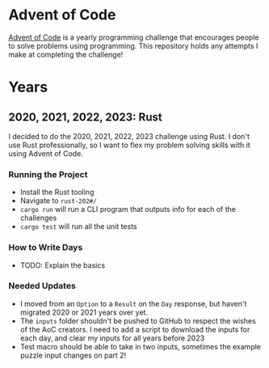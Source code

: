 # Advent of Code
[Advent of Code](https://adventofcode.com/) is a yearly programming challenge that encourages people to solve problems using programming. This repository holds any attempts I make at completing the challenge!

# Years
## 2020, 2021, 2022, 2023: Rust
I decided to do the 2020, 2021, 2022, 2023 challenge using Rust. I don't use Rust professionally, so I want to flex my problem solving skills with it using Advent of Code.

### Running the Project
- Install the Rust tooling
- Navigate to `rust-202#/`
- `cargo run` will run a CLI program that outputs info for each of the challenges
- `cargo test` will run all the unit tests

### How to Write Days
- TODO: Explain the basics

### Needed Updates
- I moved from an `Option` to a `Result` on the `Day` response, but haven't migrated 2020 or 2021 years over yet.
- The `inputs` folder shouldn't be pushed to GitHub to respect the wishes of the AoC creators. I need to add a script to download the inputs for each day, and clear my inputs for all years before 2023
- Test macro should be able to take in two inputs, sometimes the example puzzle input changes on part 2!
